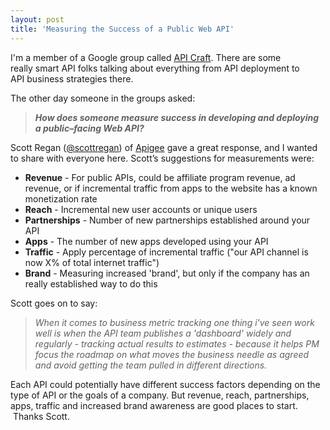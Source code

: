```yaml
---
layout: post
title: 'Measuring the Success of a Public Web API'
---
```

<p><a href="http://groups.google.com/group/api-craft"><img style="padding: 15px;" src="http://kinlane-productions.s3.amazonaws.com/api-evangelist/API-Craft-Logo.png" alt="" align="right" /></a>I'm a member of a Google group called <a title="API Craft" href="http://groups.google.com/group/api-craft">API Craft</a>.  There are some really smart API folks talking about everything from API deployment to API business strategies there. &nbsp;</p>
<p>The other day someone in the groups asked:</p>
<blockquote><em><strong>How does someone measure success in developing and deploying a public&ndash;facing Web API?</strong></em></blockquote>
<p>Scott Regan (<a href="https://twitter.com/#!/scottregan">@scottregan</a>) of <a title="Apigee" href="http://www.apigee.com">Apigee</a> gave a great response, and I wanted to share with everyone here.  Scott&rsquo;s suggestions for measurements were:</p>
<ul class="mainlist">
<li><strong>Revenue</strong> - For public APIs, could be affiliate program revenue, ad revenue, or if incremental traffic from apps to the website has a known monetization rate</li>
<li><strong>Reach</strong> -  Incremental new user accounts or unique users</li>
<li><strong>Partnerships</strong> - Number of new partnerships established around your API</li>
<li><strong>Apps</strong> - The number of new apps developed using your API</li>
<li><strong>Traffic</strong> - Apply percentage of incremental traffic ("our API channel is now X% of total internet traffic")</li>
<li><strong>Brand</strong> - Measuring increased 'brand', but only if the company has an really established way to do this</li>
</ul>
<p>Scott goes on to say:</p>
<blockquote><em>When it comes to business metric tracking one thing i've seen work well is when the  API team publishes a 'dashboard'  widely and regularly -   tracking actual results to estimates  -   because it helps PM focus the roadmap on what moves the business needle as agreed and avoid getting the team pulled in different directions.</em></blockquote>
<p>Each API could potentially have different success factors depending on the type of API or the goals of a company.  But revenue, reach, partnerships, apps, traffic and increased brand awareness are good places to start. &nbsp;Thanks Scott.</p>